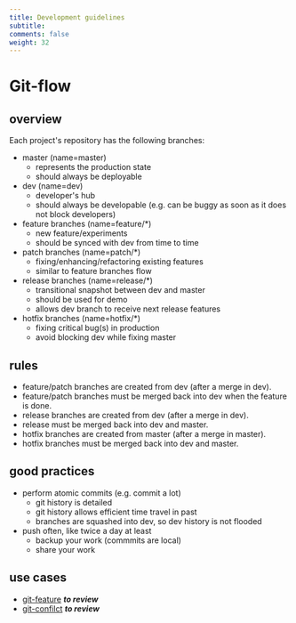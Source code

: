 ```yaml
---
title: Development guidelines
subtitle: 
comments: false
weight: 32
---
```


# Git-flow
## overview
Each project's repository has the following branches:<br>

- master (name=master)
    - represents the production state
    - should always be deployable
- dev (name=dev)
    - developer's hub
    - should always be developable (e.g. can be buggy as soon as it does not block developers)
- feature branches (name=feature/*)
    - new feature/experiments
    - should be synced with dev from time to time
- patch branches (name=patch/*)
    - fixing/enhancing/refactoring existing features
    - similar to feature branches flow
- release branches (name=release/*)
    - transitional snapshot between dev and master
    - should  be used for demo
    - allows dev branch to receive next release features
- hotfix branches (name=hotfix/*)
    - fixing critical bug(s) in production
    - avoid blocking dev while fixing master

## rules
- feature/patch branches are created from dev (after a merge in dev).
- feature/patch branches must be merged back into dev when the feature is done.
- release branches are created from dev (after a merge in dev).
- release must be merged back into dev and master.
- hotfix branches are created from master (after a merge in master).
- hotfix branches must be merged back into dev and master.

## good practices
- perform atomic commits (e.g. commit a lot)
    - git history is detailed
    - git history allows efficient time travel in past
    - branches are squashed into dev, so dev history is not flooded
- push often, like twice a day at least
    - backup your work (commmits are local)
    - share your work

## use cases
- [git-feature](https://github.com/cis-itn-oecd/web-components/blob/dev/doc/git-feature.md) **_to review_**
- [git-confilct](https://github.com/cis-itn-oecd/web-components/blob/dev/doc/git-conflict.md) **_to review_**

